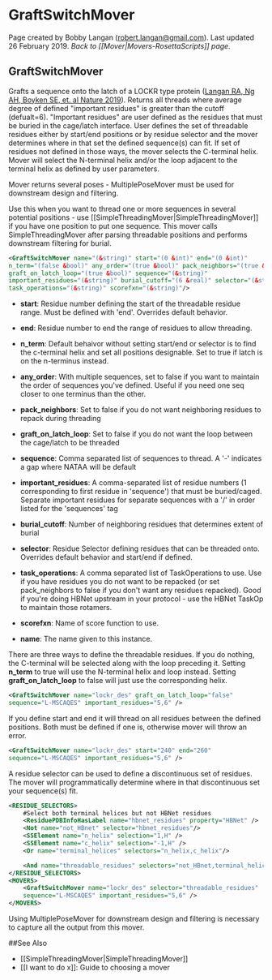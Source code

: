 # GraftSwitchMover
Page created by Bobby Langan (robert.langan@gmail.com).  Last updated 26 February 2019.
*Back to [[Mover|Movers-RosettaScripts]] page.*
## GraftSwitchMover

Grafts a sequence onto the latch of a LOCKR type protein ([Langan RA, Ng AH, Boyken SE, et. al Nature 2019](https://www.nature.com/articles/s41586-019-1432-8)). Returns all threads where average degree of defined "important residues" is greater than the cutoff (defualt=6). "Important residues" are user defined as the residues that must be buried in the cage/latch interface. User defines the set of threadable residues either by start/end positions or by residue selector and the mover determines where in that set the defined sequence(s) can fit.  If set of residues not defined in those ways, the mover selects the C-terminal helix.  Mover will select the N-terminal helix and/or the loop adjacent to the terminal helix as defined by user parameters.

Mover returns several poses - MultiplePoseMover must be used for downstream design and filtering.

Use this when you want to thread one or more sequences in several potential positions - use [[SimpleThreadingMover|SimpleThreadingMover]] if you have one position to put one sequence.  This mover calls SimpleThreadingMover after parsing threadable positions and performs downstream filtering for burial.

```xml
<GraftSwitchMover name="(&string)" start="(0 &int)" end="(0 &int)" 
n_term="(false &bool)" any_order="(true &bool)" pack_neighbors="(true &bool)" 
graft_on_latch_loop="(true &bool)" sequence="(&string)" 
important_residues="(&string)" burial_cutoff="(6 &real)" selector="(&string)" 
task_operations="(&string)" scorefxn="(&string)"/>
```

- <b>start</b>: Residue number defining the start of the threadable residue range.  Must be defined with 'end'. Overrides default behavior.

- <b>end</b>: Residue number to end the range of residues to allow threading.

- <b>n_term</b>: Default behaivor without setting start/end or selector is to find the c-terminal helix and set all positions designable.  Set to true if latch is on the n-terminus instead.

- <b>any_order</b>: With multiple sequences, set to false if you want to maintain the order of sequences you've defined.  Useful if you need one seq closer to one terminus than the other.

- <b>pack_neighbors</b>: Set to false if you do not want neighboring residues to repack during threading

- <b>graft_on_latch_loop</b>: Set to false if you do not want the loop between the cage/latch to be threaded

- <b>sequence</b>:  Comma separated list of sequences to thread. A '-' indicates a gap where NATAA will be default

- <b>important_residues</b>: A comma-separated list of residue numbers (1 corresponding to first residue in 'sequence') that must be buried/caged. Separate important residues for separate sequences with a '/' in order listed for the 'sequences' tag

- <b>burial_cutoff</b>: Number of neighboring residues that determines extent of burial

- <b>selector</b>: Residue Selector defining residues that can be threaded onto.  Overrides default behavior and start/end if defined.

- <b>task_operations</b>: A comma separated list of TaskOperations to use.  Use if you have residues you do not want to be repacked (or set pack_neighbors to false if you don't want any residues repacked).  Good if you're doing HBNet upstream in your protocol - use the HBNet TaskOp to maintain those rotamers.

- <b>scorefxn</b>: Name of score function to use.

- <b>name</b>: The name given to this instance.

There are three ways to define the threadable residues.  If you do nothing, the C-terminal will be selected along with the loop preceding it.  Setting <b>n_term</b> to true will use the N-terminal helix and loop instead.  Setting <b>graft_on_latch_loop</b> to false will just use the corresponding helix.

```xml
<GraftSwitchMover name="lockr_des" graft_on_latch_loop="false" 
sequence="L-MSCAQES" important_residues="5,6" />
```

If you define start and end it will thread on all residues between the defined positions.  Both must be defined if one is, otherwise mover will throw an error.

```xml
<GraftSwitchMover name="lockr_des" start="240" end="260"
sequence="L-MSCAQES" important_residues="5,6" />
```

A residue selector can be used to define a discontinuous set of residues.  The mover will programmatically determine where in that discontinuous set your sequence(s) fit.

```xml
<RESIDUE_SELECTORS>
    #Select both terminal helices but not HBNet residues
    <ResiduePDBInfoHasLabel name="hbnet_residues" property="HBNet" />
    <Not name="not_HBnet" selector="hbnet_residues"/>
    <SSElement name="n_helix" selection="1,H" />
    <SSElement name="c_helix" selection="-1,H" />
    <Or name="terminal_helices" selectors="n_helix,c_helix"/>

    <And name="threadable_residues" selectors="not_HBnet,terminal_helices"/>
</RESIDUE_SELECTORS>
<MOVERS>
    <GraftSwitchMover name="lockr_des" selector="threadable_residues"
    sequence="L-MSCAQES" important_residues="5,6" />
</MOVERS>
```

Using MultiplePoseMover for downstream design and filtering is necessary to capture all the output from this mover.

##See Also

* [[SimpleThreadingMover|SimpleThreadingMover]]
* [[I want to do x]]: Guide to choosing a mover
